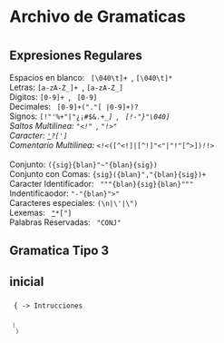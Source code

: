 # Archivo de Gramaticas <h1> 

Expresiones Regulares
-------
Espacios en blanco: <code> [\040\t]+ </code>, <code>[\040\t]* </code> <br>
Letras: <code>[a-zA-Z_]+ </code>, <code>[a-zA-Z_]</code> <br>
Digitos: <code>[0-9]+ </code>, <code> [0-9] </code> <br>
Decimales: <code> [0-9]+("."[  |0-9]+)? </code> <br>
Signos: <code>[!\"\'%+"|"¿¡#$&.+*_] </code>, <code> [!-"}"\040] </code> <br>
Saltos Multilinea: <code>"<!" </code>, <code>"!>" </code> <br>
Caracter: <code>[\']([^\t\'\"\n]|(\\\")|(\\n)|(\\\')|(\\t))?[\']</code><br>
Comentario Multilinea: <code><!<*([^<!]|[^!]"<"|"!"[^>])*!*!> </code> <br>
Conjunto: <code>({sig}{blan}"~"{blan}{sig}) </code> <br>
Conjunto con Comas: <code>{sig}({blan}","{blan}{sig})+ </code> <br>
Caracter Identificador: <code> "\""{blan}{sig}{blan}"\"" </code> <br>
Indentificaodor: <code>"-"{blan}">"</code> <br>
Caracteres especiales: <code>(\\n|\\\'|\\\") </code> <br>
Lexemas: <code> [\"](((\\\")|(\\n)|(\\\'))|[^\\\"\n])*[\"] </code> <br>
Palabras Reservadas: <code> "CONJ" </code> <br>

Gramatica Tipo 3
--------
## inicial <h3>

<code> { -> Intrucciones <code> <br>  
    <code> | </code><br>
<code> } </code> <br>